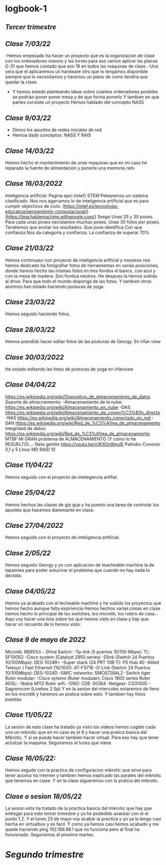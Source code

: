 # logbook-1
## ***Tercer trimestre***
## ***Clase 7/03/22***
-Hemos empezado ha hacer un proyecto que es la organización de clase con los ordenadores nuevos y las torres para eso vamos aplicar las placas G-31 
que hemos contado que son 19 en todos las maquinas de clase.
-Uno sera que el aplicaremos un hardware otro que lo tengamos disponible siempre que lo necesitamos y haremos un plano de como tendria que quedar 
la clase.
- Y hemos estado planteando ideas sobre cuantos ordenadores posibles se podrian poner poner mesa y de que forma ponerlo
Y tambien en que partes consiste un proyecto
Hemos hablado del concepto NASS
## ***Clase 9/03/22***
- Dimos los apuntos de redes iniciales de red
- Hemoa dado conceptos: NASS Y RAIS
## ***Clase 14/03/22***
Hemos hecho el mantenimiento de unas maquinas que en mi caso he reparado la fuente de alimentacion y ponerle una memoria ram.
## ***Clase 16/03/2022***
Inteligencia artificial:
Pagina epci (intef) 
STEM
Pelearemos un sistema clasificado. Nos nos agarramos lo de inteligencia artificial que es para cumplir objectivos de ciclo.
(https://intef.es/tecnologia-educativa/pensamiento-computacional/)
(https://teachablemachine.withgoogle.com/)
Sesgo
Unas 25 y 30 poses. Para cada unas poses necistamos muchas poses. Unas 30 fotos por poses. Tendremos que anotar los resultados.
Que pose identifica
Con que confianza 
Nos da categoria y confianza.
La confianza de superar 70%
## ***Clase 21/03/22***
Hemos continuaso con proyecto de inteligencia artficial y nosotros nos hemos dedicado ha fotografiar fotos de herramientas en varias posiciones, 
donde hemos hecho las mismas fotos en tres fondos el banco, con azul y con la mesa de madera.
Son fondoa neutros.
He despues la hemos subido al drive. Para que todo el mundo disponga de las fotos. Y tambien otros alumnos han estado haciendo pusturas de yoga.
## ***Clase 23/03/22***
Hemos seguido haciendo fotos.
## ***Clase 28/03/22***
Hemoa prendido hacer editar fotos de las posturas de Georgy. En irfan view
## ***Clase 30/03/2022***
He estado editando las fotos de posturas de yoga en irfanview
## ***Clase 04/04/22***
https://es.wikipedia.org/wiki/Dispositivo_de_almacenamiento_de_datos
Soporte de almacnamiento:
-Almacenamiento de la nube:
https://es.wikipedia.org/wiki/Almacenamiento_en_nube
-DAS:
https://es.wikipedia.org/wiki/Almacenamiento_de_conexi%C3%B3n_directa
-NAS
https://es.wikipedia.org/wiki/Almacenamiento_conectado_en_red
-SAN
https://es.wikipedia.org/wiki/Red_de_%C3%A1rea_de_almacenamiento
Integridad de datos:
https://es.wikipedia.org/wiki/Red_de_%C3%A1rea_de_almacenamiento
MTBF
Mi GRAN problema de ALMACENAMIENTO (Y cómo lo he RESUELTO)...: Nata gentile
https://youtu.be/o1KXOn8mulE
Palindru
Conocer 0,1 y 5
Linux MD RAID 10
## ***Clase 11/04/22***
Hemos seguido con el proyecto de intelegencia artifial.
## ***Clase 25/04/22***
Hemos hechos las clases de gip gup y ha puesto una tarea de controlar los apuntes que hacemos diaremante en clase.    
## ***Clase 27/04/2022***
Hemos seguido con el proyecto de inteligencia artificial.
## ***Clase 2/05/22***
Hemos seguido Georgy y yo con aplicacion de teacheable machine la de tapaones para poder solucinar el problema que cuando no hay nada lo dectata.
## ***Clase 04/05/22***
Hemos ya acabado con el techeable machine y he subido los proyectos que hemos hecho aunque falta expiriencia
Hemos hechos varias cosas en clase hemos hecho lo principal de lso switches, los microtik, los ruters de casa... Aqui voy hacer una lista sobre los que hemos visto en clase y hay que hacer un 
recuento de lo hemos visto:
## ***Clase 9 de mayo de 2022***
Microtik:
RB951Ui - 2Hnd
Switch:
-Tp-link (5 puertos 10/100 Mbps): TL-SF1005D
-Cisco system (Catalyst 2950 series)
-Dlink (Switch 24 Puertos 10/100Mbps): DES-1024R+
-Super stack (24 PRT 10B-T): PS Hub 40
-Allied Telesyn ( Fast Ethernet (10/100)): AT-FS716
-D-Link (Switch 24 Puertos 10/100Mbps): DES-1024D
-SMIC networks: SMC6726AL2
-Switch tiger
Ruter  modular:
-Cisco sytems (Ruter modular): Cisco 1800 series
Ruter ADSL:
-Nokia M112
Ruter wifi:
-ONO: CDE-30364
-Netgear: CG3100D
-Sagremcom (Livebox 2 Sp)
Y en la sesion del miercoles entaremos de lleno en los microtik y haremos un pratica sobre esto.
Y tambien hay fotos puestas
## ***Clase 11/05/22***
La sesion de esta clase ha tratado ya visto los videos hemos cogido cada uno un mikrotic que en mi caso es el 9 y hacer una pratica basica del Mikrotic. Y si se puede hacer
tambien hacer virtual. Para eso hay que  tener actulizar la maquina. 
Seguiremos el  lunes que viene
## ***Clase 16/05/22:***
Hemos segudo con la practica de configuracion mikrotic que sirve para tener acceso ha interner y tambien hemos explicado las parates del mikrotic que tenemos en clase. 
Y en la clase sigueremos con la pratica del mikrotic.
## ***Clase o sesion 18/05/22***
La sesion esta ha tratado de la practica basica del mikrotic que hay que entregar para este tercer trimestre y yo he podedido avanzar con el el punto 1,2. Y el lunes 23 de mayo voy acabar la practica y yo ya 
la tengo casi hecha en virtualbox y es facil.
Y como ya hemos casi hemos acabado y me quede haciendo ping 192.168.88.1 que no funciona pero al final ha funcionado.
Seguiremos el proximo martes.
# ***Segundo trimestre***
